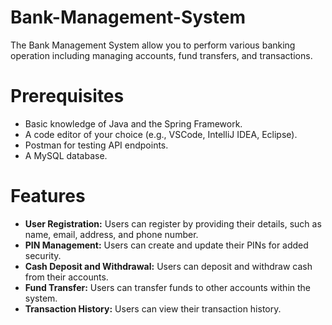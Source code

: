 # Bank-Management-System
The Bank Management System allow you to perform various banking operation including managing accounts, fund transfers, and transactions.

# Prerequisites
- Basic knowledge of Java and the Spring Framework.
- A code editor of your choice (e.g., VSCode, IntelliJ IDEA, Eclipse).
- Postman for testing API endpoints.
- A MySQL database.

# Features
- **User Registration:** Users can register by providing their details, such as name, email, address, and phone number.
- **PIN Management:** Users can create and update their PINs for added security.
- **Cash Deposit and Withdrawal:** Users can deposit and withdraw cash from their accounts.
- **Fund Transfer:** Users can transfer funds to other accounts within the system.
- **Transaction History:** Users can view their transaction history.

